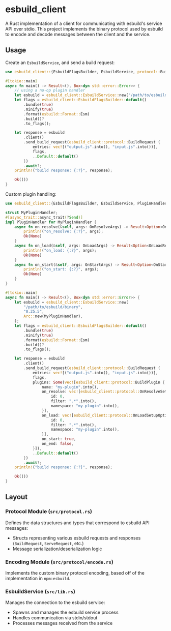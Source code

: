 # esbuild_client

A Rust implementation of a client for communicating with esbuild's service API
over stdio. This project implements the binary protocol used by esbuild to
encode and decode messages between the client and the service.

## Usage

Create an `EsbuildService`, and send a build request:

```rust
use esbuild_client::{EsbuildFlagsBuilder, EsbuildService, protocol::BuildRequest};

#[tokio::main]
async fn main() -> Result<(), Box<dyn std::error::Error>> {
    // using a no-op plugin handler
    let esbuild = esbuild_client::EsbuildService::new("/path/to/esbuild/binary", "0.25.5", None);
    let flags = esbuild_client::EsbuildFlagsBuilder::default()
        .bundle(true)
        .minify(true)
        .format(esbuild::Format::Esm)
        .build()?
        .to_flags();

    let response = esbuild
        .client()
        .send_build_request(esbuild_client::protocol::BuildRequest {
            entries: vec![("output.js".into(), "input.js".into())],
            flags,
            ..Default::default()
        })
        .await?;
    println!("build response: {:?}", response);

    Ok(())
}
```

Custom plugin handling:

```rust
use esbuild_client::{EsbuildFlagsBuilder, EsbuildService, PluginHandler, protocol::BuildRequest};

struct MyPluginHandler;
#[async_trait::async_trait(?Send)]
impl PluginHandler for MyPluginHandler {
    async fn on_resolve(&self, args: OnResolveArgs) -> Result<Option<OnResolveResult>, AnyError> {
        println!("on_resolve: {:?}", args);
        Ok(None)
    }
    async fn on_load(&self, args: OnLoadArgs) -> Result<Option<OnLoadResult>, AnyError> {
        println!("on_load: {:?}", args);
        Ok(None)
    }
    async fn on_start(&self, args: OnStartArgs) -> Result<Option<OnStartResult>, AnyError> {
        println!("on_start: {:?}", args);
        Ok(None)
    }
}

#[tokio::main]
async fn main() -> Result<(), Box<dyn std::error::Error>> {
    let esbuild = esbuild_client::EsbuildService::new(
        "/path/to/esbuild/binary",
        "0.25.5",
        Arc::new(MyPluginHandler),
    );
    let flags = esbuild_client::EsbuildFlagsBuilder::default()
        .bundle(true)
        .minify(true)
        .format(esbuild::Format::Esm)
        .build()?
        .to_flags();

    let response = esbuild
        .client()
        .send_build_request(esbuild_client::protocol::BuildRequest {
            entries: vec![("output.js".into(), "input.js".into())],
            flags,
            plugins: Some(vec![esbuild_client::protocol::BuildPlugin {
                name: "my-plugin".into(),
                on_resolve: vec![esbuild_client::protocol::OnResolveSetupOptions {
                    id: 0,
                    filter: ".*".into(),
                    namespace: "my-plugin".into(),
                }],
                on_load: vec![esbuild_client::protocol::OnLoadSetupOptions {
                    id: 0,
                    filter: ".*".into(),
                    namespace: "my-plugin".into(),
                }],
                on_start: true,
                on_end: false,
            }]),
            ..Default::default()
        })
        .await?;
    println!("build response: {:?}", response);

    Ok(())
}

```

## Layout

### Protocol Module (`src/protocol.rs`)

Defines the data structures and types that correspond to esbuild API messages:

- Structs representing various esbuild requests and responses (`BuildRequest`,
  `ServeRequest`, etc.)
- Message serialization/deserialization logic

### Encoding Module (`src/protocol/encode.rs`)

Implements the custom binary protocol encoding, based off of the implementation
in `npm:esbuild`.

### EsbuildService (`src/lib.rs`)

Manages the connection to the esbuild service:

- Spawns and manages the esbuild service process
- Handles communication via stdin/stdout
- Processes messages received from the service
